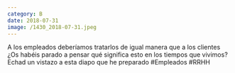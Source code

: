 ```yaml
--- 
category: B 
date: 2018-07-31 
image: /1430_2018-07-31.jpeg 
--- 
```


A los empleados deberíamos tratarlos de igual manera que a los clientes ¿Os habéis parado a pensar qué significa esto en los tiempos que vivimos? Echad un vistazo a esta diapo que he preparado #Empleados #RRHH